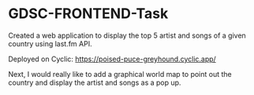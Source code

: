 # GDSC-FRONTEND-Task

Created a web application to display the top 5 artist and songs of a given country using last.fm API.

Deployed on Cyclic: https://poised-puce-greyhound.cyclic.app/

Next, I would really like to add a graphical world map to point out the country and display the artist and songs as a pop up.
